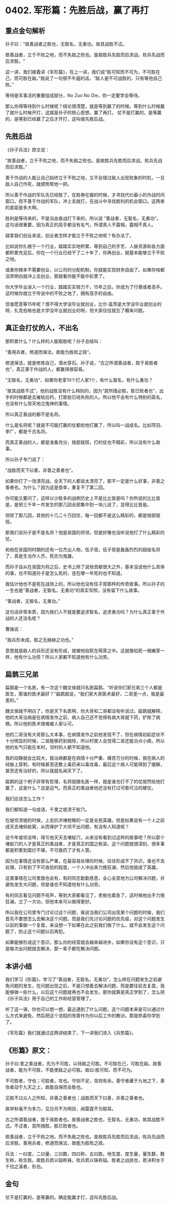 # 0402. 军形篇：先胜后战，赢了再打

## 重点金句解析

孙子曰：“故善战者之胜也，无智名，无勇功，故其战胜不忒。

故善战者，立于不败之地，而不失敌之败也。是故胜兵先胜而后求战，败兵先战而后求胜。“

这一讲，我们接着讲《军形篇》，在上一讲，我们说“胜可知而不可为，不可胜在己，而可胜在敌。”我说了一句很不牛逼的话，“敌人是不可战胜的，只有等他自己败。”

等待是军事活的重要组成部分，No Zuo No Die，你一定要学会等待。

那么你得等待到什么时候呢？结论很清楚，就是等到赢了的时候。等到什么时候赢了就什么时候开打，这就是孙子的核心思想，赢了再打。
仗不是打赢的，是等赢的，是等到已经赢了之后才开打，这叫做先胜后战。

## 先胜后战

《孙子兵法》原文说：

“故善战者，立于不败之地，而不失敌之败也。是故胜兵先胜而后求战，败兵先战而后求胜。”

善于作战的人能让自己始终立于不败之地，又不会错过敌人出现败象的时机，一旦敌人自己作死，就顺势帮他一把。

所以善于作战的军队先已经胜了，在胜券在握的时候，才寻找代价最小的作战时间窗口。而不善于作战的军队，冲上去就打，在战斗中寻找胜利的机会窗口。这两者的差距是多大啊。

胜利是等待来的，不是浴血奋战打下来的，所以说 “善战者，无智名，无勇功”。 这句话很重要，因为真正的高手都没有名气，所谓真人不露相，露相不真人。

就拿我们创业来说，创业者怎样才能立于不败之地呢？有办法了。

比如说你扎根于一个行业，踏踏实实地积累，等到自己的手艺、人脉资源和各方面都积累充足后，你在一个行业已经干了二十年了，你再创业，就基本能够立于不败之地。

或者你根本不需要创业，以公司的分配机制，你就能实现财务自由了。如果你啥都没弄明白就冲上去创业，那就看你能不能中彩票了。

你大学毕业进入一个行业，踏踏实实努力干，15年之后，你成为了行尊或者高手。这时候你就立于传说中的不败之地了，拥有高手的自由。

但谁愿意等15年呢？恨不得大学没毕业就创业，比尔·盖茨是大学没毕业就创业的呀，扎克伯格也是大学没毕业就创业的呀，但大家往往就忘了概率问题。

## 真正会打仗的人，不出名

那积累什么？什么样的人能取胜呢？孙子总结叫：

“善用兵者，修道而保法，故能为胜败之政”。

修道保法，就是修炼自己，滴水穿石。孙子说，“古之所谓善战者，胜于易胜者也”，真正善于作战的人，都赢得很容易。

“无智名，无勇功”，如果你老拿10个打人家1个，有什么智名，有什么勇功？

“故其战胜不忒”，他的战胜没有什么特别的，因为“其所措必胜，胜已败者也”，出手的时候都是去摧枯拉朽，打那些已经失败的人。所以他不会有什么特别的英名，也没有什么惊天地泣鬼神的事情。

所以真正善战的都不是名将。

什么是名将呢？就是不可能打赢的仗都给他打赢了，所以叫一战成名。比如项羽、李广，都是千古名将。

而真正善战的人，都是准备充分，按部就班，打的仗也不精彩，所以没有什么故事。

所以孙子专门说了：

“战胜而天下曰善，非善之善者也”。

如果你打了一场漂亮战，全天下的人都说太漂亮了，那不一定是什么好事，非善之善者也。为什么？因为这是侥幸，重复不了第二回。

你可能又要问了，这样以少胜多的战例历史上不是比比皆是吗？你所说的比比皆是，是把三千年一共发生的那几回全部集中到一块儿说了，显得比比皆是。

但除了那几回，其他的十几二十万回仗，每一回都不是这么精彩的，都是按部就班。

那我们说孙子是不是名将？他是吴国的将领，但是好像也没听说他打了什么精彩的仗。

和他在吴国同时期的还有一位杰出人物，伍子胥。伍子胥是轰轰烈烈的超级名将了，真是生当作人杰，死亦为鬼雄。

而孙子自从在吴国为将之后，史书上除了说他贡献很大之外，基本没说他什么具体的事，也不知道孙子是怎么死的，连在哪一年死的也不知道。

我估计他也不是死在战场上的，所以他也没有伍子胥那样的传奇故事。所以孙子的一生也是“善战者，无智名，无勇功”的真实写照，没有留下什么故事。

“善战者，无智名，无勇功。”

这句话非常本质，因为我们人不就是要追求智名，追求勇功吗？为什么真正善于作战的人还没名呢？

曹操说：

“敌兵形未成，胜之无赫赫之功也。”

意思就是敌人的兵形还没有形成，就被他掐死在萌芽之中。这就像掐死一根嫩芽一样，他有什么功劳？所以人家都不知道他有什么功劳。

## 扁鹊三兄弟

扁鹊是一个名医，有一次这个魏文侯就问名医扁鹊，“听说你们家兄弟三个人都是医生，那谁的医术最好？”扁鹊就说，“我们家大哥医术最好，二哥差一点，我是最差的。”

魏文侯就不明白了，你是天下名医啊，你大哥和二哥都没有听说过。扁鹊就解释，他的大哥治病是在病情发作之前，病人自己还不觉得有病大哥就下药，铲除了病根。所以他的医术很难被人家认可。

他的二哥没有大哥那么大本事，在病情发作之前他发现不了，但在病情初起症状不十分明显的时候，二哥能够药到病除，所以村里人会觉得二哥还能治点小病，所以他的名气只能在本村，邻村的人都不知道他。

我的动静就会比较大，我治病都是在病情十分严重、痛苦万分的时候，我在病人的经脉上穿刺，有时候甚至还敷上毒药来以毒攻毒，最后这个病人可能得到了缓解，甚至还有治好的，所以我就名闻天下了。

扁鹊的这个例子非常有哲理，名将就跟名医一样，就是谁也打不了的仗居然给他打赢了，这是什么？这是运气。而真正的善战者他还没有打过可歌可泣的硬仗。

我们应该怎么工作？

我们都知道一句成语，千里之堤溃于蚁穴。

在堤坝溃堤的时候，上去抗洪堵枪眼的一定是全民英雄。但是如果说有一个人之前成天去堵蚂蚁窝，从而保护了大坝不出问题，有没有人知道呢？

说今年堤坝没垮，得亏他天天去堵蚁穴，从来没有看到过这样的故事吧？所以那个堵蚁穴的人才是真正的善战者，才是真正的国之栋梁。这个问题就很深刻，很多事都是积累到糜烂不堪，不可救药了才有人管。

因为在事情还没有那么严重，在最容易处理的时候，往往形成不了共识，谁也不去处理，只有到了不可收拾的程度，一个人冲出来力挽狂澜，然后他就成了英雄。

这类事情在公司里面也会有，有的同志勤勤恳恳，全心全意地为公司解决问题，并避免发生大问题，但是谁也不知道他有什么功劳。

有的同志看见问题不吱声，等到大家都看见了，老板也着急了，这时候他出手力挽狂澜，立了一大功，但他本来可以做得更好。

所以我在公司里专门讨论过这个问题，我说当我们公司出现某个问题的时候，我们首先不要想怎么去解决这个问题。而是我们先讨论问题的优先级，对这个问题发生以前的事做一个复盘，来设想一下如果在此之前我们做了什么，就不会发生这个问题了，防止这个问题以后再犯。

如果能够形成这个意识，那么你的经营就会越来越进步。如果你没有这个意识，只是每次出问题就去解决，那一辈子都在解决问题。

## 本讲小结

我们学习《形篇》，学习了“善战者，无智名，无勇功”，怎么样在问题发生之前避免问题的发生，在问题出现之后，不是只想着去解决问题，而是要往前去复盘，我能够做一些什么，以后这个问题就再也不会发生。那你就算是真正学到了，怎么把《孙子兵法》用于自己的工作和经营管理了。

听了这一课，你也可以想一想，最近遇到了什么问题，这个问题本来是可以通过什么方式来避免，然后把这个流程的改善作为你以后工作的教训，那就恭喜你学到了。

《军形篇》我们就通过这两讲结束了，下一讲我们进入《兵势篇》。

## 《形篇》原文：

孙子曰:昔之善战者，先为不可胜，以待敌之可胜。不可胜在己，可胜在敌。故善战者，能为不可胜，不能使敌之必可胜。故曰:胜可知，而不可为。

不可胜者，守也；可胜者，攻也。守则不足，攻则有余。善守者藏于九地之下，善攻者动于九天之上，故能自保而全胜也。

见胜不过众人之所知，非善之善者也；战胜而天下曰善，非善之善者也。

故举秋毫不为多力，见日月不为明目，闻雷霆不为聪耳。

古之所谓善战者，胜于易胜者也。故善战者之胜也，无智名，无勇功，故其战胜不忒。不忒者，其所措胜，胜已败者也。

故善战者，立于不败之地，而不失敌之败也。是故胜兵先胜而后求战，败兵先战而后求胜。善用兵者，修道而保法，故能为胜败之政。

兵法：一曰度，二曰量，三曰数，四曰称，五曰胜。地生度，度生量，量生数，数生称，称生胜。故胜兵若以镒称铢，败兵若以铢称镒。胜者之战民也，若决积水于千仞之溪者，形也。


## 金句

仗不是打赢的，是等赢的。确定能赢才打，这叫先胜后战。

